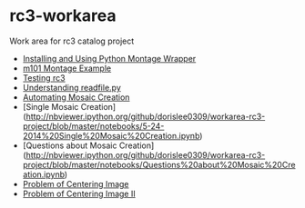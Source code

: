 rc3-workarea
============

Work area for rc3 catalog project
- [Installing and Using Python Montage Wrapper](http://nbviewer.ipython.org/github/dorislee0309/workarea-rc3-project/blob/master/notebooks/5-18-2014.ipynb)
- [m101 Montage Example](http://nbviewer.ipython.org/github/dorislee0309/workarea-rc3-project/blob/master/notebooks/m101%20Mosaic.ipynb)
- [Testing rc3](http://nbviewer.ipython.org/github/dorislee0309/workarea-rc3-project/blob/master/notebooks/5-21-2014%20--Testing%20rc3.ipynb)
- [Understanding readfile.py](http://nbviewer.ipython.org/github/dorislee0309/workarea-rc3-project/blob/master/notebooks/Understanding%20readfile.py%20.ipynb)
- [Automating Mosaic Creation](http://nbviewer.ipython.org/github/dorislee0309/workarea-rc3-project/blob/master/rc3/5-22-2014%20Automating%20Mosaic%20Creation.ipynb)
- [Single Mosaic Creation] (http://nbviewer.ipython.org/github/dorislee0309/workarea-rc3-project/blob/master/notebooks/5-24-2014%20Single%20Mosaic%20Creation.ipynb)
- [Questions about Mosaic Creation] (http://nbviewer.ipython.org/github/dorislee0309/workarea-rc3-project/blob/master/notebooks/Questions%20about%20Mosaic%20Creation.ipynb)
- [Problem of Centering Image](http://nbviewer.ipython.org/github/dorislee0309/workarea-rc3-project/blob/master/notebooks/5-24-2014%20Problem%20of%20Centering%20Image%20.ipynb)
- [Problem of Centering Image II](http://nbviewer.ipython.org/github/dorislee0309/workarea-rc3-project/blob/master/notebooks/5-25-2014%20Problem%20of%20Centering%20Image%20(2).ipynb)
